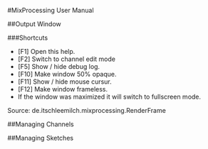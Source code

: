 #MixProcessing User Manual

##Output Window

###Shortcuts
* [F1] Open this help.
* [F2] Switch to channel edit mode
* [F5] Show / hide debug log.
* [F10] Make window 50% opaque.
* [F11] Show / hide mouse cursur.
* [F12] Make window frameless.
 * If the window was maximized it will switch to fullscreen mode.

Source: de.itschleemilch.mixprocessing.RenderFrame

##Managing Channels


##Managing Sketches